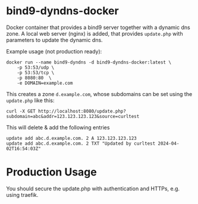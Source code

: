 # bind9-dyndns-docker
Docker container that provides a bind9 server together with a dynamic dns zone.
A local web server (nginx) is added, that provides `update.php` with parameters to update the dynamic dns.

Example usage (not production ready):

    docker run --name bind9-dyndns -d bind9-dyndns-docker:latest \
        -p 53:53/udp \
        -p 53:53/tcp \
        -p 8080:80  \
        -e DOMAIN=example.com

This creates a zone `d.example.com`, whose subdomains can be set using the `update.php` like this:

    curl -X GET http://localhost:8080/update.php?subdomain=abc&addr=123.123.123.123&source=curltest

This will delete & add the following entries 

    update add abc.d.example.com. 2 A 123.123.123.123
    update add abc.d.example.com. 2 TXT "Updated by curltest 2024-04-02T16:54:03Z"

# Production Usage

You should secure the update.php with authentication and HTTPs, e.g. using traefik.
